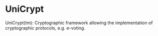 UniCrypt
========

UniCrypt(tm): Cryptographic framework allowing the implementation of
cryptographic protocols, e.g. e-voting.
